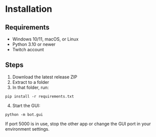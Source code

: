 # Installation

## Requirements
- Windows 10/11, macOS, or Linux
- Python 3.10 or newer
- Twitch account

## Steps
1. Download the latest release ZIP
2. Extract to a folder
3. In that folder, run:
```
pip install -r requirements.txt
```
4. Start the GUI:
```
python -m bot.gui
```

If port 5000 is in use, stop the other app or change the GUI port in your environment settings.